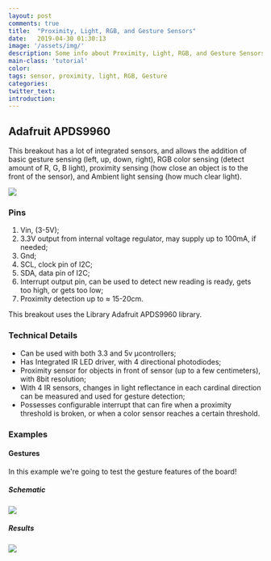 ```yaml
---
layout: post
comments: true
title:  "Proximity, Light, RGB, and Gesture Sensors"
date:   2019-04-30 01:30:13
image: '/assets/img/'
description: Some info about Proximity, Light, RGB, and Gesture Sensors
main-class: 'tutorial'
color:
tags: sensor, proximity, light, RGB, Gesture
categories:
twitter_text:
introduction:
---
```


## Adafruit APDS9960

This breakout has a lot of integrated sensors, and allows the addition of basic gesture sensing (left, up, down, right), RGB color sensing (detect amount of R, G, B light), proximity sensing (how close an object is to the front of the sensor), and Ambient light sensing (how much clear light).

![](/lab/assets/img/posts/apds99603_1.png)

### Pins
1.  Vin, (3-5V);
2.  3.3V output from internal voltage regulator, may supply up to 100mA, if needed;
3.  Gnd;
4.  SCL, clock pin of I2C;
5.  SDA, data pin of I2C;
6.  Interrupt output pin, can be used to detect new reading is ready, gets too high, or gets too low;
7. Proximity detection up to ≈ 15-20cm.

This breakout uses the Library Adafruit APDS9960 library.

### Technical Details
* Can be used with both 3.3 and 5v µcontrollers;
* Has Integrated IR LED driver, with 4 directional photodiodes;
* Proximity sensor for objects in front of sensor (up to a few centimeters), with 8bit resolution;
* With 4 IR sensors, changes in light reflectance in each cardinal direction can be measured and used for gesture detection;
* Possesses configurable interrupt that can fire when a proximity threshold is broken, or when a color sensor reaches a certain threshold.

### Examples

#### Gestures
In this example we're going to test the gesture features of the board!

##### Schematic
![](/lab/assets/img/posts/apds99603_2.png)

##### Results
![](/lab/assets/img/posts/apds99603_3.gif)
